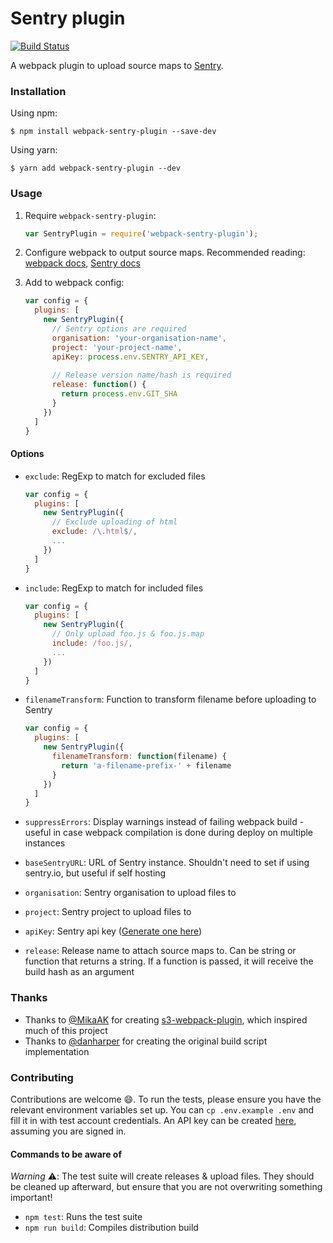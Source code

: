 # Sentry plugin

[![Build Status](https://travis-ci.org/40thieves/webpack-sentry-plugin.svg?branch=master)](https://travis-ci.org/40thieves/webpack-sentry-plugin)

A webpack plugin to upload source maps to [Sentry](https://sentry.io/).

### Installation


Using npm:

```
$ npm install webpack-sentry-plugin --save-dev
```

Using yarn:

```
$ yarn add webpack-sentry-plugin --dev
```

### Usage

1. Require `webpack-sentry-plugin`:

   ```js
   var SentryPlugin = require('webpack-sentry-plugin');
   ```

2. Configure webpack to output source maps. Recommended reading: [webpack docs](https://webpack.js.org/configuration/devtool/), [Sentry docs](https://docs.sentry.io/clients/javascript/sourcemaps)

3. Add to webpack config:

   ```js
   var config = {
     plugins: [
       new SentryPlugin({
         // Sentry options are required
         organisation: 'your-organisation-name',
         project: 'your-project-name',
         apiKey: process.env.SENTRY_API_KEY,
         
         // Release version name/hash is required
         release: function() {
           return process.env.GIT_SHA
         }
       })
     ]
   }
   ```

#### Options

- `exclude`: RegExp to match for excluded files

  ```js
  var config = {
    plugins: [
      new SentryPlugin({
        // Exclude uploading of html
        exclude: /\.html$/,
        ...
      })
    ]
  }
  ```

- `include`: RegExp to match for included files

  ```js
  var config = {
    plugins: [
      new SentryPlugin({
        // Only upload foo.js & foo.js.map
        include: /foo.js/,
        ...
      })
    ]
  }
  ```

- `filenameTransform`: Function to transform filename before uploading to Sentry

  ```js
  var config = {
    plugins: [
      new SentryPlugin({
        filenameTransform: function(filename) {
          return 'a-filename-prefix-' + filename
        }
      })
    ]
  }
  ```

- `suppressErrors`: Display warnings instead of failing webpack build - useful in case webpack compilation is done during deploy on multiple instances

- `baseSentryURL`: URL of Sentry instance. Shouldn't need to set if using sentry.io, but useful if self hosting

- `organisation`: Sentry organisation to upload files to

- `project`: Sentry project to upload files to

- `apiKey`: Sentry api key ([Generate one here](https://sentry.io/api/))

- `release`: Release name to attach source maps to. Can be string or function that returns a string. If a function is passed, it will receive the build hash as an argument

### Thanks

- Thanks to [@MikaAK](https://github.com/MikaAK) for creating [s3-webpack-plugin](https://github.com/MikaAK/s3-plugin-webpack), which inspired much of this project
- Thanks to [@danharper](https://github.com/danharper) for creating the original build script implementation

### Contributing

Contributions are welcome 😄. To run the tests, please ensure you have the relevant environment variables set up. You can `cp .env.example .env` and fill it in with test account credentials. An API key can be created [here](https://sentry.io/api/), assuming you are signed in.

#### Commands to be aware of

*Warning* ⚠️: The test suite will create releases & upload files. They should be cleaned up afterward, but ensure that you are not overwriting something important!

- `npm test`: Runs the test suite
- `npm run build`: Compiles distribution build
